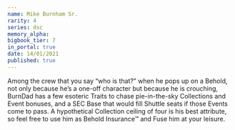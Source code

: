 ```yaml
---
name: Mike Burnham Sr.
rarity: 4
series: dsc
memory_alpha:
bigbook_tier: 7
in_portal: true
date: 14/01/2021
published: true
---
```


Among the crew that you say “who is that?” when he pops up on a Behold, not only because he’s a one-off character but because he is crouching, BurnDad has a few esoteric Traits to chase pie-in-the-sky Collections and Event bonuses, and a SEC Base that would fill Shuttle seats if those Events come to pass. A hypothetical Collection ceiling of four is his best attribute, so feel free to use him as Behold Insurance™ and Fuse him at your leisure.
